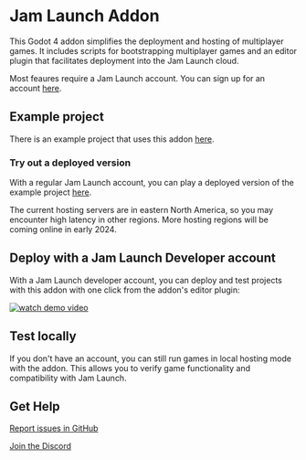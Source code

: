 # Jam Launch Addon

This Godot 4 addon simplifies the deployment and hosting of multiplayer games.
It includes scripts for bootstrapping multiplayer games and an editor plugin
that facilitates deployment into the Jam Launch cloud.

Most feaures require a Jam Launch account. You can sign up for an account
[here](https://app.jamlaunch.com/?signUp=1).

## Example project

There is an example project that uses this addon
[here](https://github.com/jam-launch/jam-launch-example).

### Try out a deployed version

With a regular Jam Launch account, you can play a deployed version of
the example project [here](https://app.jamlaunch.com/g/FP8XMOFFKp/x14).

The current hosting servers are in eastern North America, so you may encounter
high latency in other regions. More hosting regions will be coming online in
early 2024.

## Deploy with a Jam Launch Developer account

With a Jam Launch developer account, you can deploy and test projects with this
addon with one click from the addon's editor plugin:

[![watch demo video](https://img.youtube.com/vi/apw_38sqIZ8/0.jpg)](https://youtu.be/apw_38sqIZ8)

## Test locally

If you don't have an account, you can still run games in local hosting mode with
the addon. This allows you to verify game functionality and compatibility with
Jam Launch.

## Get Help

[Report issues in GitHub](https://github.com/jam-launch/jam-launch-addon/issues)

[Join the Discord](https://discord.gg/5NhuMWTcHC)
